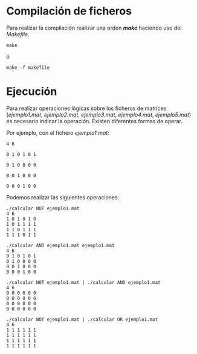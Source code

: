 # Compilación de ficheros

Para realizar la compilación realizar una orden ***make*** haciendo uso del *Makefile*.

```
make
```

ó

```
make -f makefile
```

# Ejecución

Para realizar operaciones lógicas sobre los ficheros de matrices (*ejemplo1.mat*, *ejemplo2.mat*, *ejemplo3.mat*, *ejemplo4.mat*, *ejemplo5.mat*) es necesario indicar la operación. Existen diferentes formas de operar.

Por ejemplo, con el fichero *ejemplo1.mat*:

```
4 6

0 1 0 1 0 1

0 1 0 0 0 0

0 0 1 0 0 0

0 0 0 1 0 0
```

Podemos realizar las siguientes operaciones:

```
./calcular NOT ejemplo1.mat 
4 6
1 0 1 0 1 0 
1 0 1 1 1 1 
1 1 0 1 1 1 
1 1 1 0 1 1
```

```
./calcular AND ejemplo1.mat ejemplo1.mat 
4 6
0 1 0 1 0 1 
0 1 0 0 0 0 
0 0 1 0 0 0 
0 0 0 1 0 0
```

```
./calcular NOT ejemplo1.mat | ./calcular AND ejemplo1.mat 
4 6
0 0 0 0 0 0 
0 0 0 0 0 0 
0 0 0 0 0 0 
0 0 0 0 0 0
```

```
./calcular NOT ejemplo1.mat | ./calcular OR ejemplo1.mat 
4 6
1 1 1 1 1 1 
1 1 1 1 1 1 
1 1 1 1 1 1 
1 1 1 1 1 1
```
